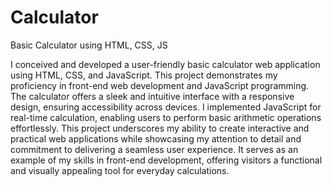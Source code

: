 # Calculator
Basic Calculator using HTML, CSS, JS

I conceived and developed a user-friendly basic calculator web application using HTML, CSS, and JavaScript. 
This project demonstrates my proficiency in front-end web development and JavaScript programming. 
The calculator offers a sleek and intuitive interface with a responsive design, ensuring accessibility across devices. 
I implemented JavaScript for real-time calculation, enabling users to perform basic arithmetic operations effortlessly. 
This project underscores my ability to create interactive and practical web applications while showcasing my attention to detail and commitment to delivering a seamless user experience. 
It serves as an example of my skills in front-end development, offering visitors a functional and visually appealing tool for everyday calculations.
